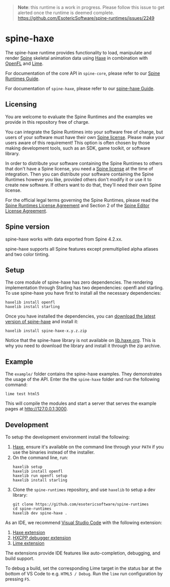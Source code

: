 > **Note**: this runtime is a work in progress. Please follow this issue to get alerted once the runtime is deemed complete. https://github.com/EsotericSoftware/spine-runtimes/issues/2249

# spine-haxe

The spine-haxe runtime provides functionality to load, manipulate and render [Spine](http://esotericsoftware.com) skeletal animation data using [Haxe](https://haxe.org/) in combination with [OpenFL](https://www.openfl.org/) and [Lime](https://lime.openfl.org/).

For documentation of the core API in `spine-core`, please refer to our [Spine Runtimes Guide](http://esotericsoftware.com/spine-runtimes-guide).

For documentation of `spine-haxe`, please refer to our [spine-haxe Guide](https://esotericsoftware.com/spine-haxe).

## Licensing

You are welcome to evaluate the Spine Runtimes and the examples we provide in this repository free of charge.

You can integrate the Spine Runtimes into your software free of charge, but users of your software must have their own [Spine license](https://esotericsoftware.com/spine-purchase). Please make your users aware of this requirement! This option is often chosen by those making development tools, such as an SDK, game toolkit, or software library.

In order to distribute your software containing the Spine Runtimes to others that don't have a Spine license, you need a [Spine license](https://esotericsoftware.com/spine-purchase) at the time of integration. Then you can distribute your software containing the Spine Runtimes however you like, provided others don't modify it or use it to create new software. If others want to do that, they'll need their own Spine license.

For the official legal terms governing the Spine Runtimes, please read the [Spine Runtimes License Agreement](http://esotericsoftware.com/spine-runtimes-license) and Section 2 of the [Spine Editor License Agreement](http://esotericsoftware.com/spine-editor-license#s2).

## Spine version

spine-haxe works with data exported from Spine 4.2.xx.

spine-haxe supports all Spine features except premultiplied alpha atlases and two color tinting.

## Setup
The core module of spine-haxe has zero dependencies. The rendering implementation through Starling has two dependencies: openfl and starling.
To use spine-haxe you have first to install all the necessary dependencies:

```
haxelib install openfl
haxelib install starling
```

Once you have installed the dependencies, you can [download the latest version of spine-haxe](https://esotericsoftware.com/files/spine-haxe/4.2/spine-haxe-latest.zip) and install it:

```
haxelib install spine-haxe-x.y.z.zip
```

Notice that the spine-haxe library is not available on [lib.haxe.org](https://lib.haxe.org/). This is why you need to download the library and install it through the zip archive.

## Example

The `example/` folder contains the spine-haxe examples. They demonstrates the usage of the API. Enter the the `spine-haxe` folder and run the following command:

```
lime test html5
```

This will compile the modules and start a server that serves the example pages at http://127.0.0.1:3000.

## Development

To setup the development environment install the following:

1. [Haxe](https://haxe.org/download/), ensure it's available on the command line through your `PATH` if you use the binaries instead of the installer.
2. On the command line, run:
   ```
   haxelib setup
   haxelib install openfl
   haxelib run openfl setup
   haxelib install starling
   ```
3. Clone the `spine-runtimes` repository, and use `haxelib` to setup a dev library:
   ```
   git clone https://github.com/esotericsoftware/spine-runtimes
   cd spine-runtimes
   haxelib dev spine-haxe .
   ```

As an IDE, we recommend [Visual Studio Code](https://code.visualstudio.com/) with the following extension:

1. [Haxe extension](https://marketplace.visualstudio.com/items?itemName=nadako.vshaxe)
2. [HXCPP debugger extension](https://marketplace.visualstudio.com/items?itemName=vshaxe.hxcpp-debugger)
3. [Lime extension](https://marketplace.visualstudio.com/items?itemName=openfl.lime-vscode-extension)

The extensions provide IDE features like auto-completion, debugging, and build support.

To debug a build, set the corresponding Lime target in the status bar at the bottom of VS Code to e.g. `HTML5 / Debug`. Run the `lime` run configuration by pressing `F5`.

